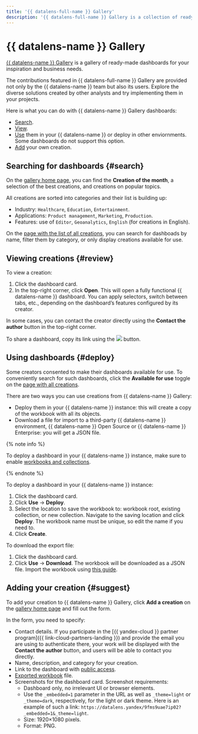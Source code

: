 ```yaml
---
title: '{{ datalens-full-name }} Gallery'
description: '{{ datalens-full-name }} Gallery is a collection of ready-made dashboards for your inspiration and business needs.'
---
```


# {{ datalens-name }} Gallery

[{{ datalens-name }} Gallery](https://datalens.ru/gallery) is a gallery of ready-made dashboards for your inspiration and business needs.

The contributions featured in {{ datalens-full-name }} Gallery are provided not only by the {{ datalens-name }} team but also its users. Explore the diverse solutions created by other analysts and try implementing them in your projects.

Here is what you can do with {{ datalens-name }} Gallery dashboards:

* [Search](#search).
* [View](#review).
* [Use](#deploy) them in your {{ datalens-name }} or deploy in other enviornments. Some dashboards do not support this option.
* [Add](#suggest) your own creation.

## Searching for dashboards {#search}

On the [gallery home page](https://datalens.ru/gallery), you can find the **Creation of the month**, a selection of the best creations, and creations on popular topics.

All creations are sorted into categories and their list is building up:
* Industry: `Healthcare`, `Education`, `Entertainment`.
* Applications: `Product management`, `Marketing`, `Production`.
* Features: use of `Editor`, `Geoanalytics`, `English` (for creations in English).

On the [page with the list of all creations](https://datalens.ru/gallery/all), you can search for dashboads by name, filter them by category, or only display creations available for use.

## Viewing creations {#review}

To view a creation:

1. Click the dashboard card.
1. In the top-right corner, click **Open**. This will open a fully functional {{ datalens-name }} dashboard. You can apply selectors, switch between tabs, etc., depending on the dashboard’s features configured by its creator.

In some cases, you can contact the creator directly using the **Contact the author** button in the top-right corner.

To share a dashboard, copy its link using the ![](../../_assets/console-icons/link.svg) button.

## Using dashboards {#deploy}

Some creators consented to make their dashboards available for use. To conveniently search for such dashboards, click the **Available for use** toggle on the [page with all creations](https://datalens.ru/gallery/all).

There are two ways you can use creations from {{ datalens-name }} Gallery:
* Deploy them in your {{ datalens-name }} instance: this will create a copy of the workbook with all its objects.
* Download a file for import to a third-party {{ datalens-name }} environment, {{ datalens-name }} Open Source or {{ datalens-name }} Enterprise: you will get a JSON file.

{% note info %}

To deploy a dashboard in your {{ datalens-name }} instance, make sure to enable [workbooks and collections](../workbooks-collections/index.md#enable-workbooks).

{% endnote %}

To deploy a dashboard in your {{ datalens-name }} instance:
1. Click the dashboard card.
1. Click **Use** → **Deploy**.
1. Select the location to save the workbook to: workbook root, existing collection, or new collection. Navigate to the saving location and click **Deploy**. The workbook name must be unique, so edit the name if you need to.
1. Click **Create**.

To download the export file:
1. Click the dashboard card.
1. Click **Use** → **Download**. The workbook will be downloaded as a JSON file.
   Import the workbook using [this guide](../workbooks-collections/export-and-import.md#import-workbook).

## Adding your creation {#suggest}

To add your creation to {{ datalens-name }} Gallery, click **Add a creation** on the [gallery home page](https://datalens.ru/gallery) and fill out the form.

In the form, you need to specify:
* Contact details. If you participate in the [{{ yandex-cloud }} partner program]({{ link-cloud-partners-landing }}) and provide the email you are using to authenticate there, your work will be displayed with the **Contact the author** button, and users will be able to contact you directly.
* Name, description, and category for your creation.
* Link to the dashboard with [public access](./datalens-public.md).
* [Exported workbook](../workbooks-collections/export-and-import.md#export-workbook) file.
* Screenshots for the dashboard card. Screenshot requirements:
   * Dashboard only, no irrelevant UI or browser elements.
   * Use the `_embedded=1` parameter in the URL as well as `_theme=light` or `_theme=dark`, respectively, for the light or dark theme. Here is an example of such a link: `https://datalens.yandex/9fms9uae7ip02?_embedded=1&_theme=light`.
   * Size: 1920×1080 pixels.
   * Format: PNG.
